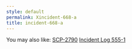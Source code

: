 ```yaml
---
style: default
permalink: Xincident-668-a
title: incident-668-a
---
```

You may also like:
[SCP-2790](http://scp-wiki.net/scp-2790)
[Incident Log 555-1](http://scp-wiki.net/incident-log-555-1)